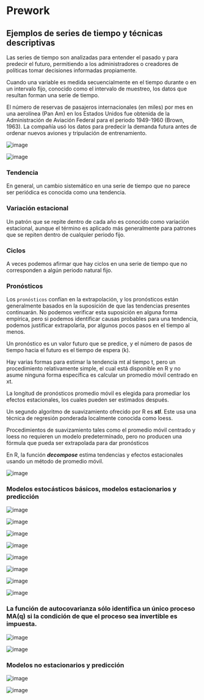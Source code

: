 # Prework

## Ejemplos de series de tiempo y técnicas descriptivas

Las series de tiempo son analizadas para entender el pasado y para predecir el futuro, permitiendo a los administradores o creadores de políticas tomar decisiones informadas propiamente.

Cuando una variable es medida secuencialmente en el tiempo durante o en un intervalo fijo, conocido como el intervalo de muestreo, los datos que resultan forman una serie de tiempo.

El número de reservas de pasajeros internacionales (en miles) por mes en una aerolínea (Pan Am) en los Estados Unidos fue obtenida de la Administración de Aviación Federal para el periodo 1949-1960 (Brown, 1963). La compañía usó los datos para predecir la demanda futura antes de ordenar nuevos aviones y tripulación de entrenamiento.

![image](https://user-images.githubusercontent.com/78183885/113787330-71349e00-9700-11eb-8635-1e66d009bb04.png)

![image](https://user-images.githubusercontent.com/78183885/113787338-7396f800-9700-11eb-8828-dda1af29df86.png)


### Tendencia 
En general, un cambio sistemático en una serie de tiempo que no parece ser periódica es conocida como una tendencia.

### Variación estacional
Un patrón que se repite dentro de cada año es conocido como variación estacional, aunque el término es aplicado más generalmente para patrones que se repiten dentro de cualquier periodo fijo.

### Ciclos
A veces podemos afirmar que hay ciclos en una serie de tiempo que no corresponden a algún periodo natural fijo.

### Pronósticos
Los `pronósticos` confían en la extrapolación, y los pronósticos están generalmente basados en la suposición de que las tendencias presentes continuarán. No podemos verificar esta suposición en alguna forma empírica, pero si podemos identificar causas probables para una tendencia, podemos justificar extrapolarla, por algunos pocos pasos en el tiempo al menos.

Un pronóstico es un valor futuro que se predice, y el número de pasos de tiempo hacia el futuro es el tiempo de espera (k).

Hay varias formas para estimar la tendencia mt al tiempo t, pero un procedimiento relativamente simple, el cual está disponible en R y no asume ninguna forma específica es calcular un promedio móvil centrado en xt.

La longitud de pronósticos promedio móvil es elegida para promediar los efectos estacionales, los cuales pueden ser estimados después.

Un segundo algoritmo de suavizamiento ofrecido por R es ***stl***. Este usa una técnica de regresión ponderada localmente conocida como loess.

Procedimientos de suavizamiento tales como el promedio móvil centrado y loess no requieren un modelo predeterminado, pero no producen una fórmula que pueda ser extrapolada para dar pronósticos

En R, la función ***decompose*** estima tendencias y efectos estacionales usando un método de promedio móvil.

![image](https://user-images.githubusercontent.com/78183885/113787623-fa4bd500-9700-11eb-959d-a0183c64737a.png)

### Modelos estocásticos básicos, modelos estacionarios y predicción

![image](https://user-images.githubusercontent.com/78183885/113787656-0cc60e80-9701-11eb-9b96-14374f39bc97.png)

![image](https://user-images.githubusercontent.com/78183885/113787664-0fc0ff00-9701-11eb-9565-a364d97389b8.png)

![image](https://user-images.githubusercontent.com/78183885/113787670-13548600-9701-11eb-8ef8-6ac84b85f1d8.png)

![image](https://user-images.githubusercontent.com/78183885/113787690-1c455780-9701-11eb-8964-34e2ecafc7c5.png)

![image](https://user-images.githubusercontent.com/78183885/113787699-1f404800-9701-11eb-865e-6a5a9079e1ba.png)

![image](https://user-images.githubusercontent.com/78183885/113787710-22d3cf00-9701-11eb-8f3c-39142e8564fc.png)

![image](https://user-images.githubusercontent.com/78183885/113787722-26675600-9701-11eb-8936-52860e19caf0.png)

![image](https://user-images.githubusercontent.com/78183885/113787727-2a937380-9701-11eb-9399-c7134ec0c460.png)

### La función de autocovarianza sólo identifica un único proceso MA(q) si la condición de que el proceso sea invertible es impuesta.

![image](https://user-images.githubusercontent.com/78183885/113787739-31ba8180-9701-11eb-84b6-4dbe7b14e018.png)

![image](https://user-images.githubusercontent.com/78183885/113787749-354e0880-9701-11eb-8e5f-0cc286e184ac.png)

### Modelos no estacionarios y predicción

![image](https://user-images.githubusercontent.com/78183885/113787774-4139ca80-9701-11eb-827b-90af9ed9489a.png)

![image](https://user-images.githubusercontent.com/78183885/113787793-4a2a9c00-9701-11eb-8901-25160c8bfe19.png)
